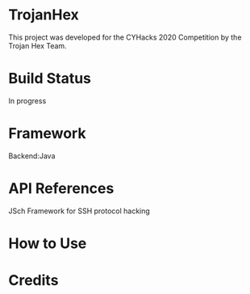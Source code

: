 # TrojanHex
This project was developed for the CYHacks 2020 Competition by the Trojan Hex Team.

 # Build Status
 In progress 
# Framework
Backend:Java 

# API References
JSch Framework for SSH protocol hacking 
# How to Use
# Credits
